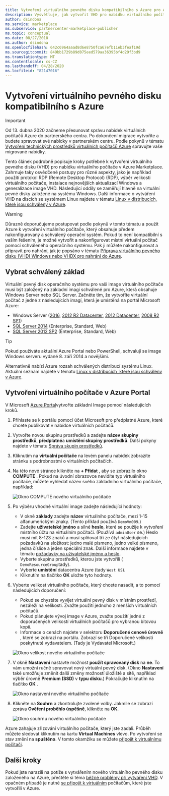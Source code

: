 ```yaml
---
title: Vytvoření virtuálního pevného disku kompatibilního s Azure pro Azure Marketplace
description: Vysvětluje, jak vytvořit VHD pro nabídku virtuálního počítače v Azure Marketplace.
author: dsindona
ms.service: marketplace
ms.subservice: partnercenter-marketplace-publisher
ms.topic: conceptual
ms.date: 08/27/2018
ms.author: dsindona
ms.openlocfilehash: 642c6964aaad8d6e8750fca67efb11eb3feaf19d
ms.sourcegitcommit: 849bb1729b89d075eed579aa36395bf4d29f3bd9
ms.translationtype: MT
ms.contentlocale: cs-CZ
ms.lasthandoff: 04/28/2020
ms.locfileid: "82147016"
---
```

# <a name="create-an-azure-compatible-vhd"></a>Vytvoření virtuálního pevného disku kompatibilního s Azure

> [!IMPORTANT]
> Od 13. dubna 2020 začneme přesunovat správu nabídek virtuálních počítačů Azure do partnerského centra. Po dokončení migrace vytvoříte a budete spravovat své nabídky v partnerském centru. Podle pokynů v tématu [Vytvoření technických prostředků virtuálních počítačů Azure](https://docs.microsoft.com/azure/marketplace/partner-center-portal/azure-vm-create-offer) spravujte vaše migrované nabídky.

Tento článek podrobně popisuje kroky potřebné k vytvoření virtuálního pevného disku (VHD) pro nabídku virtuálního počítače v Azure Marketplace.  Zahrnuje taky osvědčené postupy pro různé aspekty, jako je například použití protokol RDP (Remote Desktop Protocol) (RDP), výběr velikosti virtuálního počítače, instalace nejnovějších aktualizací Windows a generalizace image VHD.  Následující oddíly se zaměřují hlavně na virtuální pevné disky založené na systému Windows. Další informace o vytváření VHD na discích se systémem Linux najdete v tématu [Linux v distribucích, které jsou schváleny v Azure](../../../virtual-machines/linux/endorsed-distros.md). 

> [!WARNING]
> Důrazně doporučujeme postupovat podle pokynů v tomto tématu a použít Azure k vytvoření virtuálního počítače, který obsahuje předem nakonfigurovaný a schválený operační systém.  Pokud to není kompatibilní s vaším řešením, je možné vytvořit a nakonfigurovat místní virtuální počítač pomocí schváleného operačního systému.  Pak ji můžete nakonfigurovat a připravit pro nahrání, jak je popsáno v tématu [Příprava virtuálního pevného disku (VHD) Windows nebo VHDX pro nahrání do Azure](https://docs.microsoft.com/azure/virtual-machines/windows/prepare-for-upload-vhd-image).


## <a name="select-an-approved-base"></a>Vybrat schválený základ
Virtuální pevný disk operačního systému pro vaši image virtuálního počítače musí být založený na základní imagi schválené pro Azure, která obsahuje Windows Server nebo SQL Server.
Začněte tím, že vytvoříte virtuální počítač z jedné z následujících imagí, která je umístěná na portál Microsoft Azure:

-    Windows Server ([2016](https://www.microsoft.com/evalcenter/evaluate-windows-server-2016), [2012 R2 Datacenter](https://azuremarketplace.microsoft.com/marketplace/apps/microsoftwindowsserver.windowsserver?tab=Overview), [2012 Datacenter](https://azuremarketplace.microsoft.com/marketplace/apps/microsoftwindowsserver.windowsserver?tab=Overview), [2008 R2 SP1](https://azuremarketplace.microsoft.com/marketplace/apps/microsoftwindowsserver.windowsserver?tab=Overview))
-    [SQL Server 2014](https://docs.microsoft.com/azure/virtual-machines/windows/sql/virtual-machines-windows-sql-server-pricing-guidance) (Enterprise, Standard, Web)
-    [SQL Server 2012 SP2](https://docs.microsoft.com/azure/virtual-machines/windows/sql/virtual-machines-windows-sql-server-pricing-guidance) (Enterprise, Standard, Web)

> [!TIP]
> Pokud používáte aktuální Azure Portal nebo PowerShell, schvalují se image Windows serveru vydané 8. září 2014 a novějšími.

Alternativně nabízí Azure rozsah schválených distribucí systému Linux.  Aktuální seznam najdete v tématu [Linux v distribucích, které jsou schváleny v Azure](https://docs.microsoft.com/azure/virtual-machines/linux/endorsed-distros).


## <a name="create-vm-in-the-azure-portal"></a>Vytvoření virtuálního počítače v Azure Portal 

V Microsoft [Azure Portal](https://ms.portal.azure.com/)vytvořte základní Image pomocí následujících kroků.

1. Přihlaste se k portálu pomocí účet Microsoft pro předplatné Azure, které chcete publikovat v nabídce virtuálních počítačů.
2. Vytvořte novou skupinu prostředků a zadejte **název skupiny prostředků**, **předplatné**a **umístění skupiny prostředků**.  Další pokyny najdete v tématu [Správa skupin prostředků](https://docs.microsoft.com/azure/azure-resource-manager/resource-group-portal).
3. Kliknutím na **virtuální počítače** na levém panelu nabídek zobrazíte stránku s podrobnostmi o virtuálních počítačích. 
4. Na této nové stránce klikněte na **+ Přidat** , aby se zobrazilo okno **COMPUTE** .  Pokud na úvodní obrazovce nevidíte typ virtuálního počítače, můžete vyhledat název svého základního virtuálního počítače, například:

    ![Okno COMPUTE nového virtuálního počítače](./media/publishvm_014.png)

5. Po výběru vhodné virtuální image zadejte následující hodnoty:
   * V okně **základy** zadejte **název** virtuálního počítače, mezi 1-15 alfanumerickými znaky. (Tento příklad používá `DemoVm009`.)
   * Zadejte **uživatelské jméno** a silné **heslo**, které se použije k vytvoření místního účtu na virtuálním počítači.  (Používá `adminUser` se.)  Heslo musí mít 8-123 znaků a musí splňovat tři ze čtyř následujících požadavků na složitost: jedno malé písmeno, jedno velké písmeno, jedna číslice a jeden speciální znak. Další informace najdete v tématu [požadavky na uživatelské jméno a heslo](https://docs.microsoft.com/azure/virtual-machines/virtual-machines-windows-faq#what-are-the-username-requirements-when-creating-a-vm).
   * Vyberte skupinu prostředků, kterou jste vytvořili ( `DemoResourceGroup`tady).
   * Vyberte **umístění** datacentra Azure (tady `West US`).
   * Kliknutím na tlačítko **OK** uložte tyto hodnoty. 

6. Vyberte velikost virtuálního počítače, který chcete nasadit, a to pomocí následujících doporučení:
   * Pokud se chystáte vyvíjet virtuální pevný disk v místním prostředí, nezáleží na velikosti. Zvažte použití jednoho z menších virtuálních počítačů.
   * Pokud plánujete vývoj image v Azure, zvažte použití jedné z doporučených velikostí virtuálních počítačů pro vybranou bitovou kopii.
   * Informace o cenách najdete v selektoru **Doporučené cenové úrovně** , které se zobrazí na portálu. Zobrazí se tři Doporučené velikosti poskytnuté vydavatelem. (Tady je Vydavatel Microsoft.)

   ![Okno velikost nového virtuálního počítače](./media/publishvm_015.png)

7. V okně **Nastavení** nastavte možnost **použít spravovaný disk** na **ne**.  To vám umožní ručně spravovat nový virtuální pevný disk. (Okno **Nastavení** také umožňuje změnit další změny možností úložiště a sítě, například výběr úrovně **Premium (SSD)** v **typu disku**.)  Pokračujte kliknutím na tlačítko **OK** .

    ![Okno nastavení nového virtuálního počítače](./media/publishvm_016.png)

8. Klikněte na **Souhrn** a zkontrolujte zvolené volby. Jakmile se zobrazí zpráva **Ověření proběhlo úspěšně**, klikněte na **OK**.

    ![Okno souhrnu nového virtuálního počítače](./media/publishvm_017.png)

Azure zahajuje zřizování virtuálního počítače, který jste zadali.  Průběh můžete sledovat kliknutím na kartu **Virtual Machines** vlevo.  Po vytvoření se stav změní na **spuštěno**.  V tomto okamžiku se můžete [připojit k virtuálnímu počítači](./cpp-connect-vm.md).


## <a name="next-steps"></a>Další kroky

Pokud jste narazili na potíže s vytvářením nového virtuálního pevného disku založeného na Azure, přečtěte si téma [běžné problémy při vytváření VHD](./cpp-common-vhd-creation-issues.md).  V opačném případě je nutné [se připojit k virtuálním](./cpp-connect-vm.md) počítačům, které jste vytvořili v Azure. 
